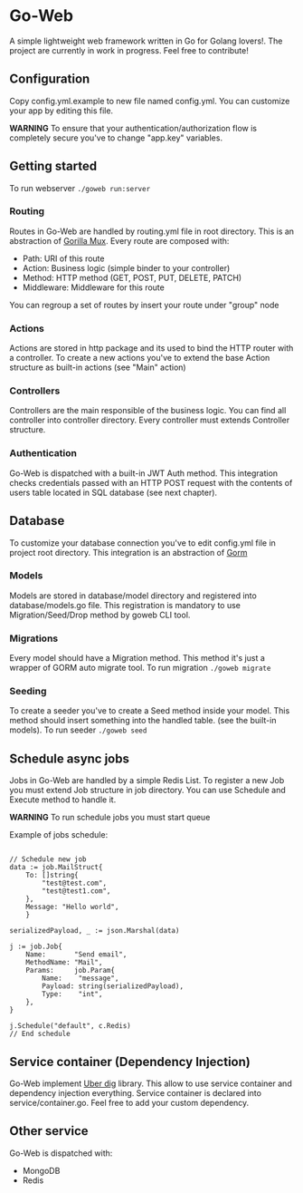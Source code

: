# Go-Web
A simple lightweight web framework written in Go for Golang lovers!.
The project are currently in work in progress. Feel free to contribute!

## Configuration
Copy config.yml.example to new file named config.yml. You can customize your app by editing this file.

**WARNING**
To ensure that your authentication/authorization flow is completely secure you've to change "app.key" variables.

## Getting started
To run webserver `./goweb run:server` 

### Routing
Routes in Go-Web are handled by routing.yml file in root directory. This is an abstraction of [Gorilla Mux](https://github.com/gorilla/mux).
Every route are composed with:

* Path: URI of this route
* Action: Business logic (simple binder to your controller)
* Method: HTTP method (GET, POST, PUT, DELETE, PATCH)
* Middleware: Middleware for this route

You can regroup a set of routes by insert your route under "group" node

### Actions
Actions are stored in http package and its used to bind the HTTP router with a controller.
To create a new actions you've to extend the base Action structure as built-in actions (see "Main" action)

### Controllers
Controllers are the main responsible of the business logic.
You can find all controller into controller directory. Every controller must extends Controller structure.

### Authentication
Go-Web is dispatched with a built-in JWT Auth method. 
This integration checks credentials passed with an HTTP POST request with the contents of users table located in SQL database (see next chapter).

## Database
To customize your database connection you've to edit config.yml file in project root directory. This integration is an abstraction of [Gorm](https://gorm.io/)

### Models
Models are stored in database/model directory and registered into database/models.go file.
This registration is mandatory to use Migration/Seed/Drop method by goweb CLI tool.

### Migrations
Every model should have a Migration method. This method it's just a wrapper of GORM auto migrate tool.
To run migration `./goweb migrate`

### Seeding
To create a seeder you've to create a Seed method inside your model. This method should insert something into the handled table.
(see the built-in models).
To run seeder `./goweb seed`

## Schedule async jobs
Jobs in Go-Web are handled by a simple Redis List. 
To register a new Job you must extend Job structure in job directory. 
You can use Schedule and Execute method to handle it. 

**WARNING** To run schedule jobs you must start queue 

Example of jobs schedule:
```

// Schedule new job
data := job.MailStruct{
	To: []string{
		"test@test.com",
		"test@test1.com",
	},
	Message: "Hello world",
	}

serializedPayload, _ := json.Marshal(data)

j := job.Job{
	Name:       "Send email",
	MethodName: "Mail",
	Params:     job.Param{
		Name:    "message",
		Payload: string(serializedPayload),
		Type:    "int",
	},
}

j.Schedule("default", c.Redis)
// End schedule
```

## Service container (Dependency Injection)
Go-Web implement [Uber dig](https://github.com/uber-go/dig) library. This allow to use service container and dependency injection everything.
Service container is declared into service/container.go. Feel free to add your custom dependency.

## Other service
Go-Web is dispatched with:
* MongoDB
* Redis












